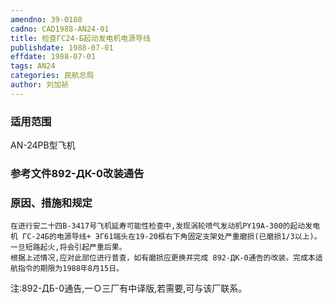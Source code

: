 ```yaml
---
amendno: 39-0180  
cadno: CAD1988-AN24-01  
title: 检查ΓC24-Б起动发电机电源导线  
publishdate: 1988-07-01  
effdate: 1988-07-01  
tags: AN24  
categories: 民航总局  
author: 刘加祯  
---
```

  
### 适用范围  
AN-24PB型飞机  
  
<!--more-->  
### 参考文件892-ДК-0改装通告  
  
### 原因、措施和规定  
    在进行安二十四B-3417号飞机延寿可能性检查中,发现涡轮喷气发动机PY19A-300的起动发电机 ГC-24Б的电源导线+ ЭГ61端头在19-20框右下角固定支架处严重磨损(已磨损1/3以上)。一旦短路起火,将会引起严重后果。  
    根据上述情况,应对此部位进行普查，如有磨损应更换并完成 892-ДК-0通告的改装。完成本适航指令的期限为1988年8月15日。  
注:892-ДБ-0通告,一Ｏ三厂有中译版,若需要,可与该厂联系。  
